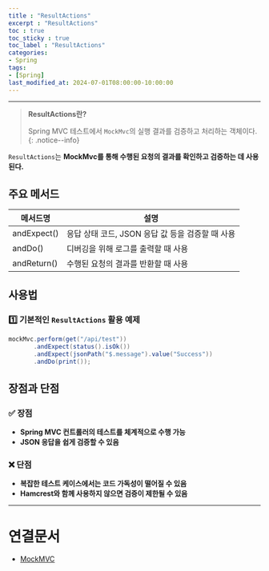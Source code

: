 ```yaml
---
title : "ResultActions"
excerpt : "ResultActions"
toc : true
toc_sticky : true
toc_label : "ResultActions"
categories:
- Spring
tags:
- [Spring]
last_modified_at: 2024-07-01T08:00:00-10:00:00
---
```

  
---
  
> **ResultActions란?**  
>
>  Spring MVC 테스트에서 `MockMvc`의 실행 결과를 검증하고 처리하는 객체이다. 
{: .notice--info}  

  `ResultActions`는 **MockMvc를 통해 수행된 요청의 결과를 확인하고 검증하는 데 사용된다.**
  
## 주요 메서드
  
| 메서드명               | 설명                                      |
| ------------------ | --------------------------------------- |
| andExpect()       | 응답 상태 코드, JSON 응답 값 등을 검증할 때 사용 |
| andDo()           | 디버깅을 위해 로그를 출력할 때 사용           |
| andReturn()       | 수행된 요청의 결과를 반환할 때 사용           |
  
## 사용법
  
### 1️⃣ 기본적인 `ResultActions` 활용 예제
  
```java
mockMvc.perform(get("/api/test"))
       .andExpect(status().isOk())
       .andExpect(jsonPath("$.message").value("Success"))
       .andDo(print());
```
  
## 장점과 단점
  
### ✅ 장점
- **Spring MVC 컨트롤러의 테스트를 체계적으로 수행 가능**  
- **JSON 응답을 쉽게 검증할 수 있음**  
  
### ❌ 단점
- **복잡한 테스트 케이스에서는 코드 가독성이 떨어질 수 있음**  
- **Hamcrest와 함께 사용하지 않으면 검증이 제한될 수 있음**  

---
  
# 연결문서
- [MockMVC](../../spring/spring-MockMVC)
